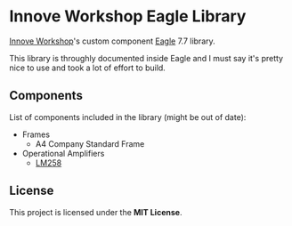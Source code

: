 # Innove Workshop Eagle Library

[Innove Workshop](http://innoveworkshop.com/)'s custom component
[Eagle](https://www.autodesk.com/products/eagle/overview) 7.7 library.

This library is throughly documented inside Eagle and I must say it's pretty
nice to use and took a lot of effort to build.


## Components

List of components included in the library (might be out of date):

  - Frames
    - A4 Company Standard Frame
  - Operational Amplifiers
    - [LM258](https://www.ti.com/product/LM258)


## License

This project is licensed under the **MIT License**.
